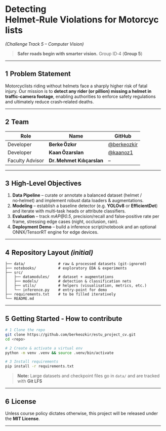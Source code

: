 # Detecting Helmet‑Rule Violations for Motorcyclists

*(Challenge Track 5 – Computer Vision)*

> **Safer roads begin with smarter vision.**
> Group ID‑4 (**Group 5**)

---

## 1  Problem Statement

Motorcyclists riding without helmets face a sharply higher risk of fatal injury.
Our mission is to **detect any rider (or pillion) missing a helmet in traffic‑camera footage**, enabling authorities to enforce safety regulations and ultimately reduce crash‑related deaths.

---

## 2  Team

| Role             | Name                                  | GitHub                                    |
| ---------------- | ------------------------------------- | ----------------------------------------- |
| Developer        | **Berke Özkır**              | [@berkeozkir](https://github.com/berkeozkir) |
| Developer        | **Kaan Özarslan**             | [@kaanoz1](https://github.com/kaanoz1)       |
| Faculty Advisor | **Dr. Mehmet Kılıçarslan** | –                                        |

---

## 3  High‑Level Objectives

1. **Data Pipeline** – curate or annotate a balanced dataset (helmet / no‑helmet) and implement robust data loaders & augmentations.
2. **Modeling** – establish a baseline detector (e.g. **YOLOv8** or **EfficientDet**) and iterate with multi‑task heads or attribute classifiers.
3. **Evaluation** – track *mAP\@0.5*, precision/recall and false‑positive rate per frame, stressing edge cases (night, occlusion, rain).
4. **Deployment Demo** – build a inference script/notebook and an optional ONNX/TensorRT engine for edge devices.

---

## 4  Repository Layout *(initial)*

```
├── data/               # raw & processed datasets (git‑ignored)
├── notebooks/          # exploratory EDA & experiments
├── src/
│   ├── datamodules/    # dataset + augmentations
│   ├── models/         # detection & classification nets
│   ├── utils/          # helpers (visualisation, metrics, etc.)
│   └── inference.py    # entry‑point for demo
├── requirements.txt    # to be filled iteratively
└── README.md
```

---

## 5  Getting Started - How to contribute

```bash
# 1 Clone the repo
git clone https://github.com/berkeozkir/estu_project_cv.git
cd <repo>

# 2 Create & activate a virtual env
python -m venv .venv && source .venv/bin/activate

# 3 Install requirements
pip install -r requirements.txt
```

> **Note:** Large datasets and checkpoint files go in `data/` and are tracked with **Git LFS**

---

## 6  License

Unless course policy dictates otherwise, this project will be released under the **MIT License**.

---
